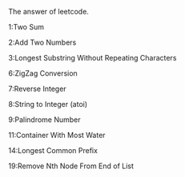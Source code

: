 The answer of leetcode.

1:Two Sum

2:Add Two Numbers

3:Longest Substring Without Repeating Characters

6:ZigZag Conversion

7:Reverse Integer

8:String to Integer (atoi)

9:Palindrome Number

11:Container With Most Water

14:Longest Common Prefix

19:Remove Nth Node From End of List
